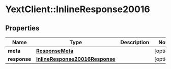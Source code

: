 # YextClient::InlineResponse20016

## Properties
Name | Type | Description | Notes
------------ | ------------- | ------------- | -------------
**meta** | [**ResponseMeta**](ResponseMeta.md) |  | [optional] 
**response** | [**InlineResponse20016Response**](InlineResponse20016Response.md) |  | [optional] 


